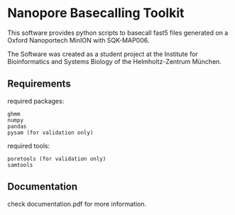 # Nanopore Basecalling Toolkit
This software provides python scripts to
basecall fast5 files generated on a 
Oxford Nanoportech MinION with SQK-MAP006. 

The Software was created as a student project
at the Institute for Bioinformatics and Systems
Biology of the Helmholtz-Zentrum München. 

## Requirements
required packages:
```h5py
ghmm
numpy
pandas
pysam (for validation only)
```

required tools:
```graphmap
poretools (for validation only)
samtools
```

## Documentation
check documentation.pdf for more information. 




